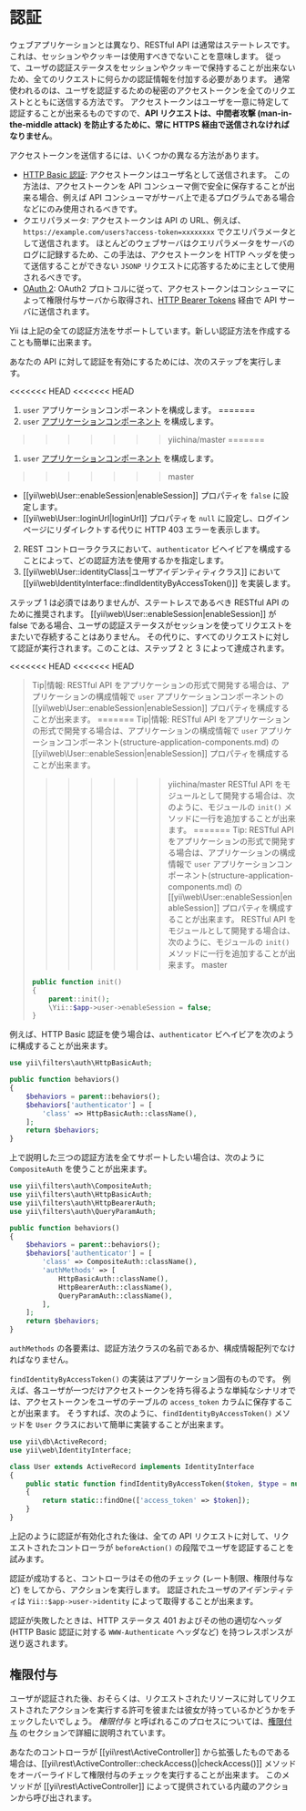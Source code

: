 認証
====

ウェブアプリケーションとは異なり、RESTful API は通常はステートレスです。
これは、セッションやクッキーは使用すべきでないことを意味します。
従って、ユーザの認証ステータスをセッションやクッキーで保持することが出来ないため、全てのリクエストに何らかの認証情報を付加する必要があります。
通常使われるのは、ユーザを認証するための秘密のアクセストークンを全てのリクエストとともに送信する方法です。
アクセストークンはユーザを一意に特定して認証することが出来るものですので、**API リクエストは、中間者攻撃 (man-in-the-middle attack) を防止するために、常に HTTPS 経由で送信されなければなりません**。

アクセストークンを送信するには、いくつかの異なる方法があります。

* [HTTP Basic 認証](http://ja.wikipedia.org/wiki/Basic%E8%AA%8D%E8%A8%BC): アクセストークンはユーザ名として送信されます。
  この方法は、アクセストークンを API コンシューマ側で安全に保存することが出来る場合、例えば API コンシューマがサーバ上で走るプログラムである場合などにのみ使用されるべきです。
* クエリパラメータ: アクセストークンは API の URL、例えば、`https://example.com/users?access-token=xxxxxxxx` でクエリパラメータとして送信されます。
  ほとんどのウェブサーバはクエリパラメータをサーバのログに記録するため、この手法は、アクセストークンを HTTP ヘッダを使って送信することができない `JSONP` リクエストに応答するために主として使用されるべきです。
* [OAuth 2](http://oauth.net/2/): OAuth2 プロトコルに従って、アクセストークンはコンシューマによって権限付与サーバから取得され、[HTTP Bearer Tokens](http://tools.ietf.org/html/rfc6750) 経由で API サーバに送信されます。

Yii は上記の全ての認証方法をサポートしています。新しい認証方法を作成することも簡単に出来ます。

あなたの API に対して認証を有効にするためには、次のステップを実行します。

<<<<<<< HEAD
<<<<<<< HEAD
1. `user` アプリケーションコンポーネントを構成します。
=======
1. `user` [アプリケーションコンポーネント](structure-application-components.md) を構成します。
>>>>>>> yiichina/master
=======
1. `user` [アプリケーションコンポーネント](structure-application-components.md) を構成します。
>>>>>>> master
   - [[yii\web\User::enableSession|enableSession]] プロパティを `false` に設定します。
   - [[yii\web\User::loginUrl|loginUrl]] プロパティを `null` に設定し、ログインページにリダイレクトする代りに HTTP 403 エラーを表示します。
2. REST コントローラクラスにおいて、`authenticator` ビヘイビアを構成することによって、どの認証方法を使用するかを指定します。
3. [[yii\web\User::identityClass|ユーザアイデンティティクラス]] において [[yii\web\IdentityInterface::findIdentityByAccessToken()]] を実装します。

ステップ 1 は必須ではありませんが、ステートレスであるべき RESTful API のために推奨されます。
[[yii\web\User::enableSession|enableSession]] が false である場合、ユーザの認証ステータスがセッションを使ってリクエストをまたいで存続することはありません。
その代りに、すべてのリクエストに対して認証が実行されます。このことは、ステップ 2 と 3 によって達成されます。

<<<<<<< HEAD
<<<<<<< HEAD
> Tip|情報: RESTful API をアプリケーションの形式で開発する場合は、アプリケーションの構成情報で `user` アプリケーションコンポーネントの [[yii\web\User::enableSession|enableSession]] プロパティを構成することが出来ます。
=======
> Tip|情報: RESTful API をアプリケーションの形式で開発する場合は、アプリケーションの構成情報で `user` アプリケーションコンポーネント(structure-application-components.md) の [[yii\web\User::enableSession|enableSession]] プロパティを構成することが出来ます。
>>>>>>> yiichina/master
  RESTful API をモジュールとして開発する場合は、次のように、モジュールの `init()` メソッドに一行を追加することが出来ます。
=======
> Tip: RESTful API をアプリケーションの形式で開発する場合は、アプリケーションの構成情報で `user` アプリケーションコンポーネント(structure-application-components.md) の [[yii\web\User::enableSession|enableSession]] プロパティを構成することが出来ます。
> RESTful API をモジュールとして開発する場合は、次のように、モジュールの `init()` メソッドに一行を追加することが出来ます。
>>>>>>> master
> ```php
> public function init()
> {
>     parent::init();
>     \Yii::$app->user->enableSession = false;
> }
> ```

例えば、HTTP Basic 認証を使う場合は、`authenticator` ビヘイビアを次のように構成することが出来ます。

```php
use yii\filters\auth\HttpBasicAuth;

public function behaviors()
{
    $behaviors = parent::behaviors();
    $behaviors['authenticator'] = [
        'class' => HttpBasicAuth::className(),
    ];
    return $behaviors;
}
```

上で説明した三つの認証方法を全てサポートしたい場合は、次のように `CompositeAuth` を使うことが出来ます。

```php
use yii\filters\auth\CompositeAuth;
use yii\filters\auth\HttpBasicAuth;
use yii\filters\auth\HttpBearerAuth;
use yii\filters\auth\QueryParamAuth;

public function behaviors()
{
    $behaviors = parent::behaviors();
    $behaviors['authenticator'] = [
        'class' => CompositeAuth::className(),
        'authMethods' => [
            HttpBasicAuth::className(),
            HttpBearerAuth::className(),
            QueryParamAuth::className(),
        ],
    ];
    return $behaviors;
}
```

`authMethods` の各要素は、認証方法クラスの名前であるか、構成情報配列でなければなりません。


`findIdentityByAccessToken()` の実装はアプリケーション固有のものです。
例えば、各ユーザが一つだけアクセストークンを持ち得るような単純なシナリオでは、アクセストークンをユーザのテーブルの `access_token` カラムに保存することが出来ます。
そうすれば、次のように、`findIdentityByAccessToken()` メソッドを `User` クラスにおいて簡単に実装することが出来ます。

```php
use yii\db\ActiveRecord;
use yii\web\IdentityInterface;

class User extends ActiveRecord implements IdentityInterface
{
    public static function findIdentityByAccessToken($token, $type = null)
    {
        return static::findOne(['access_token' => $token]);
    }
}
```

上記のように認証が有効化された後は、全ての API リクエストに対して、リクエストされたコントローラが `beforeAction()` の段階でユーザを認証することを試みます。

認証が成功すると、コントローラはその他のチェック (レート制限、権限付与など) をしてから、アクションを実行します。
認証されたユーザのアイデンティティは `Yii::$app->user->identity` によって取得することが出来ます。

認証が失敗したときは、HTTP ステータス 401 およびその他の適切なヘッダ (HTTP Basic 認証に対する `WWW-Authenticate` ヘッダなど) を持つレスポンスが送り返されます。


## 権限付与 <span id="authorization"></span>

ユーザが認証された後、おそらくは、リクエストされたリソースに対してリクエストされたアクションを実行する許可を彼または彼女が持っているかどうかをチェックしたいでしょう。
*権限付与* と呼ばれるこのプロセスについては、[権限付与](security-authorization.md) のセクションで詳細に説明されています。

あなたのコントローラが [[yii\rest\ActiveController]] から拡張したものである場合は、[[yii\rest\ActiveController::checkAccess()|checkAccess()]] メソッドをオーバーライドして権限付与のチェックを実行することが出来ます。
このメソッドが [[yii\rest\ActiveController]] によって提供されている内蔵のアクションから呼び出されます。
